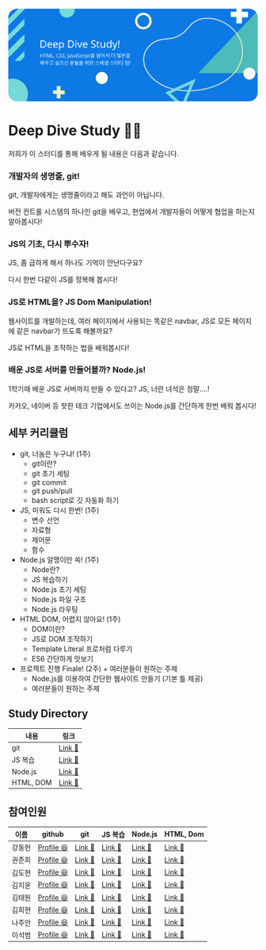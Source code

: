 <p align="center">
  <img src="https://github.com/daniel2231/Deep-Dive-Study/blob/master/Artboard_1.svg" alt="Deep Dive Study"/>
</p>

# Deep Dive Study 🏊🏻

저희가 이 스터디를 통해 배우게 될 내용은 다음과 같습니다.

### 개발자의 생명줄, git!

git, 개발자에게는 생명줄이라고 해도 과언이 아닙니다. 

버전 컨트롤 시스템의 하나인 git을 배우고, 현업에서 개발자들이 어떻게 협업을 하는지 알아봅시다!

### JS의 기초, 다시 뿌수자!

JS, 좀 급하게 해서 하나도 기억이 안난다구요?

다시 한번 다같이 JS를 정복해 봅시다!

### JS로 HTML을? JS Dom Manipulation!

웹사이트를 개발하는데, 여러 페이지에서 사용되는 똑같은 navbar, JS로 모든 페이지에 같은 navbar가 뜨도록 해볼까요?

JS로 HTML을 조작하는 법을 배워봅시다!

### 배운 JS로 서버를 만들어볼까? Node.js!

1학기때 배운 JS로 서버까지 만들 수 있다고? JS, 너란 녀석은 정말....!

카카오, 네이버 등 핫한 테크 기업에서도 쓰이는 Node.js를 간단하게 한번 배워 봅시다!

## 세부 커리큘럼

- git, 너놈은 누구냐! (1주)
    - git이란?
    - git 초기 세팅
    - git commit
    - git push/pull
    - bash script로 깃 자동화 하기
- JS, 미워도 다시 한번! (1주)
    - 변수 선언
    - 자료형
    - 제어문
    - 함수
- Node.js 알맹이만 쏙! (1주)
    - Node란?
    - JS 복습하기
    - Node.js 초기 세팅
    - Node.js 파일 구조
    - Node.js 라우팅
- HTML DOM, 어렵지 않아요! (1주)
    - DOM이란?
    - JS로 DOM 조작하기
    - Template Literal 프로처럼 다루기
    - ES6 간단하게 맛보기
- 프로젝트 진행 Finale! (2주) + 여러분들이 원하는 주제
    - Node.js를 이용하여 간단한 웹사이트 만들기 (기본 틀 제공)
    - 여러분들이 원하는 주제

## Study Directory

내용 | 링크
------------ | -------------
git | [Link 🔗](https://github.com/daniel2231/Deep-Dive-Study/tree/master/git)
JS 복습 | [Link 🔗]()
Node.js | [Link 🔗]()
HTML, DOM | [Link 🔗]()

## 참여인원

이름 | github | git | JS 복습 | Node.js | HTML, Dom
------------ | ------------- | ------------- | ------------- | ------------- | -------------
강동헌 | [Profile 😆](https://github.com/daniel2231?tab=overview&from=2020-01-01&to=2020-01-01) |[Link 🔗](https://github.com/daniel2231/Deep-Dive-Study/blob/master/Study%20Notes/%EA%B0%95%EB%8F%99%ED%97%8C/git.md)|[Link 🔗]()|[Link 🔗]()|[Link 🔗]()
권준희 | [Profile 😆]()|[Link 🔗]()|[Link 🔗]()|[Link 🔗]()|[Link 🔗]()
김도현 | [Profile 😆]()|[Link 🔗]()|[Link 🔗]()|[Link 🔗]()|[Link 🔗]()
김지윤 | [Profile 😆]()|[Link 🔗]()|[Link 🔗]()|[Link 🔗]()|[Link 🔗]()
김태원 | [Profile 😆]()|[Link 🔗]()|[Link 🔗]()|[Link 🔗]()|[Link 🔗]()
김희현 | [Profile 😆]()|[Link 🔗]()|[Link 🔗]()|[Link 🔗]()|[Link 🔗]()
나주안 | [Profile 😆]()|[Link 🔗]()|[Link 🔗]()|[Link 🔗]()|[Link 🔗]()
이석범 | [Profile 😆]()|[Link 🔗]()|[Link 🔗]()|[Link 🔗]()|[Link 🔗]()
